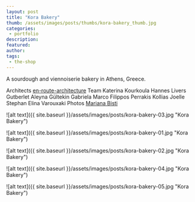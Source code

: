 ```yaml
---
layout: post
title: "Kora Bakery"
thumb: /assets/images/posts/thumbs/kora-bakery_thumb.jpg
categories:
 - portfolio
description:
featured:
author: 
tags:
 - the-shop
---
```


A sourdough and viennoiserie bakery in Athens, Greece.

<p class="credits">
    <span class="title">Architects</span>
        <span class="contributor"><a href="http://www.e-r-a.net/">en-route-architecture</a></span>
    <span class="title">Team</span>
        <span class="contributor">Katerina Kourkoula</span>
        <span class="contributor">Hannes Livers Gutberlet</span>
        <span class="contributor">Aleyna Gültekin</span>
        <span class="contributor">Gabriela Marco</span>
        <span class="contributor">Filippos Perrakis Kollias</span>
        <span class="contributor">Joelle Stephan</span>
        <span class="contributor">Elina Varouxaki</span>
    <span class="title">Photos</span>
        <span class="contributor"><a href="http://www.marianabisti.com/">Mariana Bisti</a></span>
</p>

![alt text]({{ site.baseurl }}/assets/images/posts/kora-bakery-03.jpg "Kora Bakery")

![alt text]({{ site.baseurl }}/assets/images/posts/kora-bakery-01.jpg "Kora Bakery")

![alt text]({{ site.baseurl }}/assets/images/posts/kora-bakery-02.jpg "Kora Bakery")

![alt text]({{ site.baseurl }}/assets/images/posts/kora-bakery-04.jpg "Kora Bakery")

![alt text]({{ site.baseurl }}/assets/images/posts/kora-bakery-05.jpg "Kora Bakery")
